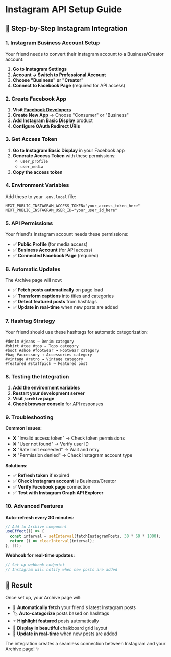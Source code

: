 # Instagram API Setup Guide

## 🔗 **Step-by-Step Instagram Integration**

### **1. Instagram Business Account Setup**

Your friend needs to convert their Instagram account to a Business/Creator account:

1. **Go to Instagram Settings**
2. **Account → Switch to Professional Account**
3. **Choose "Business" or "Creator"**
4. **Connect to Facebook Page** (required for API access)

### **2. Create Facebook App**

1. **Visit [Facebook Developers](https://developers.facebook.com/)**
2. **Create New App** → Choose "Consumer" or "Business"
3. **Add Instagram Basic Display** product
4. **Configure OAuth Redirect URIs**

### **3. Get Access Token**

1. **Go to Instagram Basic Display** in your Facebook app
2. **Generate Access Token** with these permissions:
   - `user_profile`
   - `user_media`
3. **Copy the access token**

### **4. Environment Variables**

Add these to your `.env.local` file:

```env
NEXT_PUBLIC_INSTAGRAM_ACCESS_TOKEN="your_access_token_here"
NEXT_PUBLIC_INSTAGRAM_USER_ID="your_user_id_here"
```

### **5. API Permissions**

Your friend's Instagram account needs these permissions:
- ✅ **Public Profile** (for media access)
- ✅ **Business Account** (for API access)
- ✅ **Connected Facebook Page** (required)

### **6. Automatic Updates**

The Archive page will now:
- ✅ **Fetch posts automatically** on page load
- ✅ **Transform captions** into titles and categories
- ✅ **Detect featured posts** from hashtags
- ✅ **Update in real-time** when new posts are added

### **7. Hashtag Strategy**

Your friend should use these hashtags for automatic categorization:

```text
#denim #jeans → Denim category
#shirt #tee #top → Tops category  
#boot #shoe #footwear → Footwear category
#bag #accessory → Accessories category
#vintage #retro → Vintage category
#featured #staffpick → Featured post
```

### **8. Testing the Integration**

1. **Add the environment variables**
2. **Restart your development server**
3. **Visit `/archive` page**
4. **Check browser console** for API responses

### **9. Troubleshooting**

**Common Issues:**
- ❌ "Invalid access token" → Check token permissions
- ❌ "User not found" → Verify user ID
- ❌ "Rate limit exceeded" → Wait and retry
- ❌ "Permission denied" → Check Instagram account type

**Solutions:**
- ✅ **Refresh token** if expired
- ✅ **Check Instagram account** is Business/Creator
- ✅ **Verify Facebook page** connection
- ✅ **Test with Instagram Graph API Explorer**

### **10. Advanced Features**

**Auto-refresh every 30 minutes:**
```typescript
// Add to Archive component
useEffect(() => {
  const interval = setInterval(fetchInstagramPosts, 30 * 60 * 1000);
  return () => clearInterval(interval);
}, []);
```

**Webhook for real-time updates:**
```typescript
// Set up webhook endpoint
// Instagram will notify when new posts are added
```

## 🎯 **Result**

Once set up, your Archive page will:
- 🚀 **Automatically fetch** your friend's latest Instagram posts
- 🏷️ **Auto-categorize** posts based on hashtags
- ⭐ **Highlight featured** posts automatically
- 📱 **Display in beautiful** chalkboard grid layout
- 🔄 **Update in real-time** when new posts are added

The integration creates a seamless connection between Instagram and your Archive page! ✨ 